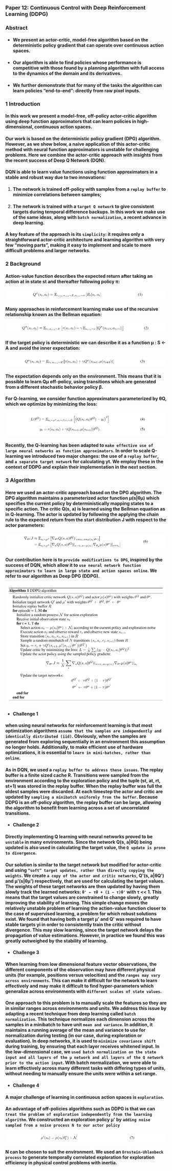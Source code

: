 ### Paper 12: Continuous Control with Deep Reinforcement Learning (DDPG)

### Abstract

- #### We present an actor-critic, model-free algorithm based on the deterministic policy gradient that can operate over continuous action spaces.


- #### Our algorithm is able to find policies whose performance is competitive with those found by a planning algorithm with full access to the dynamics of the domain and its derivatives.

- #### We further demonstrate that for many of the tasks the algorithm can learn policies “end-to-end”: directly from raw pixel inputs.

### 1 Introduction

#### In this work we present a model-free, off-policy actor-critic algorithm using deep function approximators that can learn policies in high-dimensional, continuous action spaces. 

#### Our work is based on the deterministic policy gradient (DPG) algorithm. However, as we show below, a naive application of this actor-critic method with neural function approximators is unstable for challenging problems. Here we combine the actor-critic approach with insights from the recent success of Deep Q Network (DQN).

#### DQN is able to learn value functions using function approximators in a stable and robust way due to two innovations: 

1. #### The network is trained off-policy with samples from a `replay buffer` to minimize correlations between samples; 

2. #### The network is trained with a `target Q network` to give consistent targets during temporal difference backups. In this work we make use of the same ideas, along with `batch normalization`, a recent advance in deep learning.

#### A key feature of the approach is its `simplicity`: it requires only a straightforward actor-critic architecture and learning algorithm with very few “moving parts”, making it easy to implement and scale to more difficult problems and larger networks.

### 2 Background

#### Action-value function describes the expected return after taking an action at in state st and thereafter following policy π:

<p align="center">
<img src="/images/434.png"><br/>
</p>

#### Many approaches in reinforcement learning make use of the recursive relationship known as the Bellman equation:

<p align="center">
<img src="/images/435.png"><br/>
</p>

#### If the target policy is deterministic we can describe it as a function µ : S ← A and avoid the inner expectation:

<p align="center">
<img src="/images/436.png"><br/>
</p>

#### The expectation depends only on the environment. This means that it is possible to learn Qµ off-policy, using transitions which are generated from a different stochastic behavior policy β.

#### For Q-learning, we consider function approximators parameterized by θQ, which we optimize by minimizing the loss:

<p align="center">
<img src="/images/437.png"><br/>
</p>

#### Recently, the Q-learning has been adapted to `make effective use of large neural networks as function approximators`. In order to scale Q-learning we introduced two major changes: the use of a `replay buffer`, and `a separate target network` for calculating yt. We employ these in the context of DDPG and explain their implementation in the next section.

### 3 Algorithm

#### Here we used an actor-critic approach based on the DPG algorithm.    The DPG algorithm maintains a parameterized actor function µ(s|θµ) which specifies the current policy by deterministically mapping states to a specific action. The critic Q(s, a) is learned using the Bellman equation as in Q-learning. The actor is updated by following the applying the chain rule to the expected return from the start distribution J with respect to the actor parameters:

<p align="center">
<img src="/images/438.png"><br/>
</p>

#### Our contribution here is to `provide modifications to DPG`, inspired by the success of DQN, which allow it to `use neural network function approximators to learn in large state and action spaces online`. We refer to our algorithm as Deep DPG (DDPG).

<p align="center">
<img src="/images/439.png"><br/>
</p>

- #### Challenge 1 

#### when using neural networks for reinforcement learning is that most optimization algorithms `assume that the samples are independently and identically distributed (iid)`. Obviously, when the samples are generated from exploring sequentially in an environment this assumption no longer holds. Additionally, to make efficient use of hardware optimizations, it is essential to `learn in mini-batches, rather than online`.

#### As in DQN, we used a `replay buffer to address these issues`. The replay buffer is a finite sized cache R. Transitions were sampled from the environment according to the exploration policy and the tuple (st, at, rt, st+1) was stored in the replay buffer. When the replay buffer was full the oldest samples were discarded. At each timestep the actor and critic are updated by `sampling a minibatch uniformly from the buffer`. Because DDPG is an off-policy algorithm, the replay buffer can be large, allowing the algorithm to benefit from learning across a set of uncorrelated transitions.

- #### Challenge 2

#### Directly implementing Q learning with neural networks proved to be `unstable` in many environments. Since the network Q(s, a|θQ) being updated is also used in calculating the target value, the `Q update is prone to divergence`. 

#### Our solution is similar to the target network but modified for actor-critic and using `“soft” target updates, rather than directly copying the weights`. We create `a copy of the actor and critic networks`, Q'(s, a|θQ') and µ'(s|θµ') respectively, that are used for calculating the target values. The weights of these target networks are then updated by having them slowly track the learned networks: `θ' ← τθ + (1 − τ)θ'` with τ << 1. This means that the target values are constrained to change slowly, greatly improving the stability of learning. This simple change moves the relatively unstable problem of learning the action-value function closer to the case of supervised learning, a problem for which robust solutions exist. We found that having both a target µ' and Q' was required to have stable targets yi in order to consistently train the critic without divergence. This may slow learning, since the target network delays the propagation of value estimations. However, in practice we found this was greatly outweighed by the stability of learning.

- #### Challenge 3

#### When learning from low dimensional feature vector observations, the different components of the observation may have different physical units (for example, positions versus velocities) and the `ranges may vary across environments`. This can make it difficult for the network to learn effectively and may make it difficult to find hyper-parameters which generalize across environments with `different scales of state values`.

#### One approach to this problem is to manually scale the features so they are in similar ranges across environments and units. We address this issue by adapting a recent technique from deep learning called `batch normalization`. This technique normalizes each dimension across the samples in a minibatch to have unit `mean and variance`. In addition, it maintains a running average of the mean and variance to use for normalization during testing (in our case, during exploration or evaluation). In deep networks, it is used to `minimize covariance shift` during training, by ensuring that each layer receives whitened input. In the low-dimensional case, we `used batch normalization on the state input and all layers of the µ network and all layers of the Q network prior to the action input`. With batch normalization, we were able to learn effectively across many different tasks with differing types of units, without needing to manually ensure the units were within a set range.

- #### Challenge 4

#### A major challenge of learning in continuous action spaces is `exploration`.

#### An advantage of off-policies algorithms such as DDPG is that we can `treat the problem of exploration independently from the learning algorithm`. We constructed an exploration policy µ' by `adding noise sampled from a noise process N to our actor policy`

<p align="center">
<img src="/images/440.png"><br/>
</p>

#### N can be chosen to suit the environment. We used an `Ornstein-Uhlenbeck process` to generate temporally correlated exploration for exploration efficiency in physical control problems with inertia.

